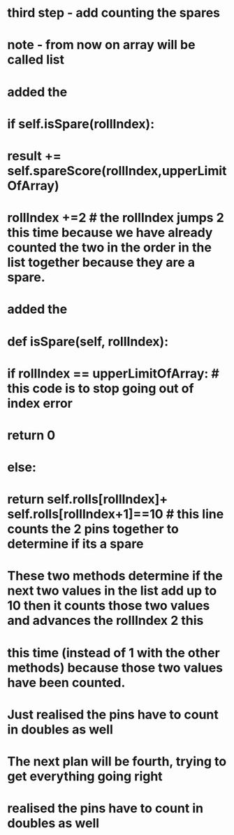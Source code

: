 
# third step - add counting the spares
#
# note - from now on array will be called list
#
# added the 
#               if self.isSpare(rollIndex):
#                   result += self.spareScore(rollIndex,upperLimitOfArray)
#                   rollIndex +=2 # the rollIndex jumps 2 this time because we have already counted the two in the order in the list together because they are a spare.
#
#
# added the 
#               def isSpare(self, rollIndex):
#                   if rollIndex == upperLimitOfArray:     # this code is to stop going out of index error     
#                       return 0               
#                   else:  
#                       return self.rolls[rollIndex]+ self.rolls[rollIndex+1]==10  # this line counts the 2 pins together to determine if its a spare
#
#
# These two methods determine if the next two values in the list add up to 10 then it counts those two values and advances the rollIndex 2 this 
# this time (instead of 1 with the other methods) because those two values have been counted. 
#
#

# Just realised the pins have to count in doubles as well
#
# The next plan will be fourth, trying to get everything going right

# realised the pins have to count in doubles as well



